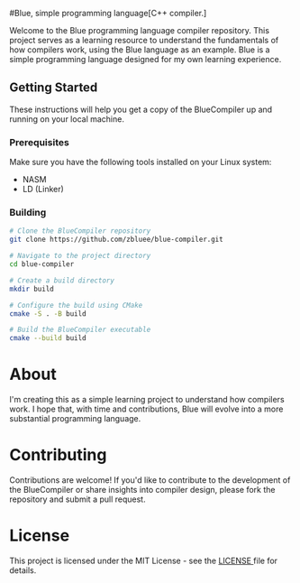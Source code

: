 #Blue, simple programming language[C++ compiler.]

Welcome to the Blue programming language compiler repository. This project serves as a learning resource to understand the fundamentals of how compilers work, using the Blue language as an example. Blue is a simple programming language designed for my own learning experience.

## Getting Started

These instructions will help you get a copy of the BlueCompiler up and running on your local machine.

### Prerequisites

Make sure you have the following tools installed on your Linux system:

- NASM
- LD (Linker)

### Building

```bash
# Clone the BlueCompiler repository
git clone https://github.com/zbluee/blue-compiler.git

# Navigate to the project directory
cd blue-compiler

# Create a build directory
mkdir build

# Configure the build using CMake
cmake -S . -B build

# Build the BlueCompiler executable
cmake --build build

```
# About
I'm creating this as a simple learning project to understand how compilers work. I hope that, with time and contributions, Blue will evolve into a more substantial programming language.


# Contributing
Contributions are welcome! If you'd like to contribute to the development of the BlueCompiler or share insights into compiler design, please fork the repository and submit a pull request.

# License
This project is licensed under the MIT License - see the <a href= "https://github.com/zbluee/blue-compiler/blob/main/LICENSE">LICENSE </a> file for details.